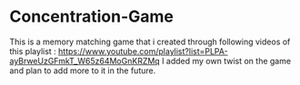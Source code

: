 # Concentration-Game
This is a memory matching game that i created through following videos of this playlist : https://www.youtube.com/playlist?list=PLPA-ayBrweUzGFmkT_W65z64MoGnKRZMq
I added my own twist on the game and plan to add more to it in the future. 
